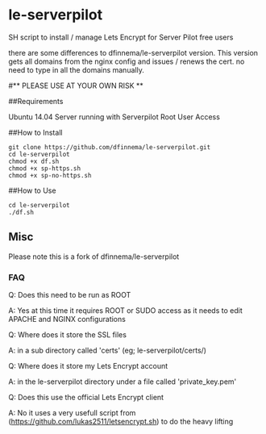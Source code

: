 # le-serverpilot
SH script to install / manage Lets Encrypt for Server Pilot free users

there are some differences to dfinnema/le-serverpilot version.
This version gets all domains from the nginx config and issues / renews the cert. 
no need to type in all the domains manually.


#** PLEASE USE AT YOUR OWN RISK **

##Requirements

 Ubuntu 14.04 
 Server running with Serverpilot
 Root User Access

##How to Install

```
git clone https://github.com/dfinnema/le-serverpilot.git
cd le-serverpilot
chmod +x df.sh
chmod +x sp-https.sh
chmod +x sp-no-https.sh
```

##How to Use

```
cd le-serverpilot
./df.sh
```

## Misc

Please note this is a fork of dfinnema/le-serverpilot

### FAQ

Q: Does this need to be run as ROOT

A: Yes at this time it requires ROOT or SUDO access as it needs to edit APACHE and NGINX configurations

Q: Where does it store the SSL files 

A: in a sub directory called 'certs' (eg; le-serverpilot/certs/)

Q: Where does it store my Lets Encrypt account 

A: in the le-serverpilot directory under a file called 'private_key.pem' 

Q: Does this use the official Lets Encrypt client

A: No it uses a very usefull script from (https://github.com/lukas2511/letsencrypt.sh) to do the heavy lifting



